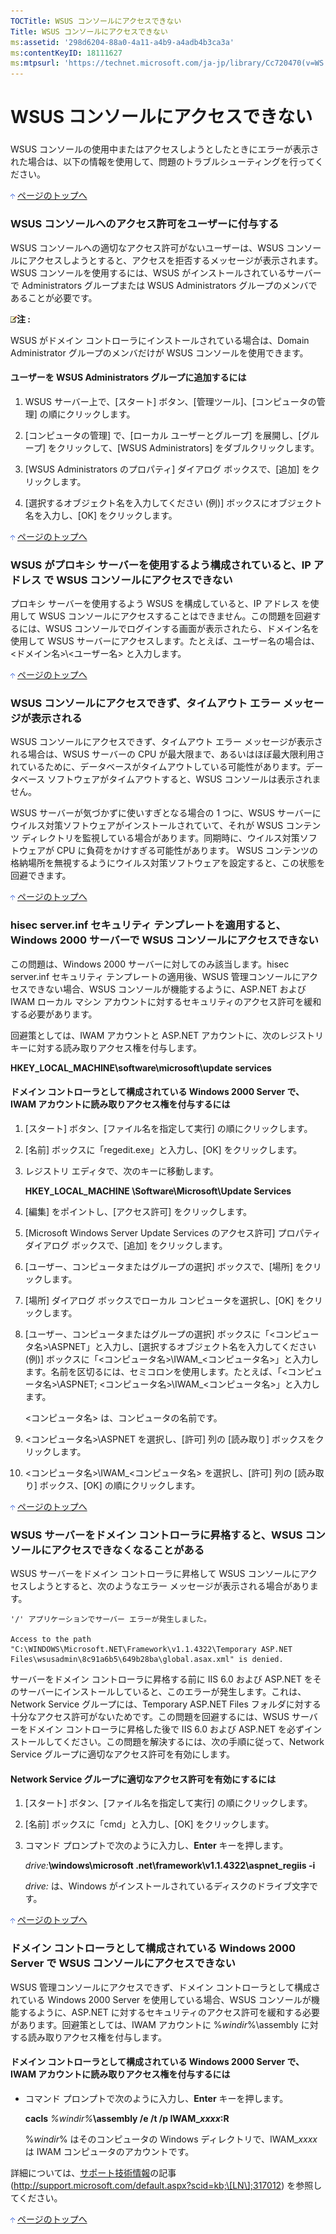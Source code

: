 ```yaml
---
TOCTitle: WSUS コンソールにアクセスできない
Title: WSUS コンソールにアクセスできない
ms:assetid: '298d6204-88a0-4a11-a4b9-a4adb4b3ca3a'
ms:contentKeyID: 18111627
ms:mtpsurl: 'https://technet.microsoft.com/ja-jp/library/Cc720470(v=WS.10)'
---
```


WSUS コンソールにアクセスできない
=================================

### 

WSUS コンソールの使用中またはアクセスしようとしたときにエラーが表示された場合は、以下の情報を使用して、問題のトラブルシューティングを行ってください。

![](images/Cc720470.arrow_px_up(ja-jp,WS.10).gif) [ページのトップへ](#ctl00_rs1_eb1_panel1)

### WSUS コンソールへのアクセス許可をユーザーに付与する

WSUS コンソールへの適切なアクセス許可がないユーザーは、WSUS コンソールにアクセスしようとすると、アクセスを拒否するメッセージが表示されます。WSUS コンソールを使用するには、WSUS がインストールされているサーバーで Administrators グループまたは WSUS Administrators グループのメンバであることが必要です。

![](images/Cc720470.note(ja-jp,WS.10).gif)**注 :**

WSUS がドメイン コントローラにインストールされている場合は、Domain Administrator グループのメンバだけが WSUS コンソールを使用できます。

#### ユーザーを WSUS Administrators グループに追加するには

1.  WSUS サーバー上で、\[スタート\] ボタン、\[管理ツール\]、\[コンピュータの管理\] の順にクリックします。

2.  \[コンピュータの管理\] で、\[ローカル ユーザーとグループ\] を展開し、\[グループ\] をクリックして、\[WSUS Administrators\] をダブルクリックします。

3.  \[WSUS Administrators のプロパティ\] ダイアログ ボックスで、\[追加\] をクリックします。

4.  \[選択するオブジェクト名を入力してください (例)\] ボックスにオブジェクト名を入力し、\[OK\] をクリックします。

![](images/Cc720470.arrow_px_up(ja-jp,WS.10).gif) [ページのトップへ](#ctl00_rs1_eb1_panel1)

### WSUS がプロキシ サーバーを使用するよう構成されていると、IP アドレス で WSUS コンソールにアクセスできない

プロキシ サーバーを使用するよう WSUS を構成していると、IP アドレス を使用して WSUS コンソールにアクセスすることはできません。この問題を回避するには、WSUS コンソールでログインする画面が表示されたら、ドメイン名を使用して WSUS サーバーにアクセスします。たとえば、ユーザー名の場合は、&lt;ドメイン名&gt;\\&lt;ユーザー名&gt; と入力します。

![](images/Cc720470.arrow_px_up(ja-jp,WS.10).gif) [ページのトップへ](#ctl00_rs1_eb1_panel1)

### WSUS コンソールにアクセスできず、タイムアウト エラー メッセージが表示される

WSUS コンソールにアクセスできず、タイムアウト エラー メッセージが表示される場合は、WSUS サーバーの CPU が最大限まで、あるいはほぼ最大限利用されているために、データベースがタイムアウトしている可能性があります。データベース ソフトウェアがタイムアウトすると、WSUS コンソールは表示されません。

WSUS サーバーが気づかずに使いすぎとなる場合の 1 つに、WSUS サーバーにウイルス対策ソフトウェアがインストールされていて、それが WSUS コンテンツ ディレクトリを監視している場合があります。同期時に、ウイルス対策ソフトウェアが CPU に負荷をかけすぎる可能性があります。 WSUS コンテンツの格納場所を無視するようにウイルス対策ソフトウェアを設定すると、この状態を回避できます。

![](images/Cc720470.arrow_px_up(ja-jp,WS.10).gif) [ページのトップへ](#ctl00_rs1_eb1_panel1)

### hisec server.inf セキュリティ テンプレートを適用すると、Windows 2000 サーバーで WSUS コンソールにアクセスできない

この問題は、Windows 2000 サーバーに対してのみ該当します。hisec server.inf セキュリティ テンプレートの適用後、WSUS 管理コンソールにアクセスできない場合、WSUS コンソールが機能するように、ASP.NET および IWAM ローカル マシン アカウントに対するセキュリティのアクセス許可を緩和する必要があります。

回避策としては、IWAM アカウントと ASP.NET アカウントに、次のレジストリ キーに対する読み取りアクセス権を付与します。

**HKEY\_LOCAL\_MACHINE\\software\\microsoft\\update services**

#### ドメイン コントローラとして構成されている Windows 2000 Server で、IWAM アカウントに読み取りアクセス権を付与するには

1.  \[スタート\] ボタン、\[ファイル名を指定して実行\] の順にクリックします。

2.  \[名前\] ボックスに「regedit.exe」と入力し、\[OK\] をクリックします。

3.  レジストリ エディタで、次のキーに移動します。

    **HKEY\_LOCAL\_MACHINE \\Software\\Microsoft\\Update Services**

4.  \[編集\] をポイントし、\[アクセス許可\] をクリックします。

5.  \[Microsoft Windows Server Update Services のアクセス許可\] プロパティ ダイアログ ボックスで、\[追加\] をクリックします。

6.  \[ユーザー、コンピュータまたはグループの選択\] ボックスで、\[場所\] をクリックします。

7.  \[場所\] ダイアログ ボックスでローカル コンピュータを選択し、\[OK\] をクリックします。

8.  \[ユーザー、コンピュータまたはグループの選択\] ボックスに「&lt;コンピュータ名&gt;\\ASPNET」と入力し、\[選択するオブジェクト名を入力してください(例)\] ボックスに「&lt;コンピュータ名&gt;\\IWAM\_&lt;コンピュータ名&gt;」と入力します。名前を区切るには、セミコロンを使用します。たとえば、「&lt;コンピュータ名&gt;\\ASPNET; &lt;コンピュータ名&gt;\\IWAM\_&lt;コンピュータ名&gt;」と入力します。

    &lt;コンピュータ名&gt; は、コンピュータの名前です。

9.  &lt;コンピュータ名&gt;\\ASPNET を選択し、\[許可\] 列の \[読み取り\] ボックスをクリックします。

10. &lt;コンピュータ名&gt;\\IWAM\_&lt;コンピュータ名&gt; を選択し、\[許可\] 列の \[読み取り\] ボックス、\[OK\] の順にクリックします。

![](images/Cc720470.arrow_px_up(ja-jp,WS.10).gif) [ページのトップへ](#ctl00_rs1_eb1_panel1)

### WSUS サーバーをドメイン コントローラに昇格すると、WSUS コンソールにアクセスできなくなることがある

WSUS サーバーをドメイン コントローラに昇格して WSUS コンソールにアクセスしようとすると、次のようなエラー メッセージが表示される場合があります。

    '/' アプリケーションでサーバー エラーが発生しました。

    Access to the path "C:\WINDOWS\Microsoft.NET\Framework\v1.1.4322\Temporary ASP.NET Files\wsusadmin\8c91a6b5\649b28ba\global.asax.xml" is denied. 

サーバーをドメイン コントローラに昇格する前に IIS 6.0 および ASP.NET をそのサーバーにインストールしていると、このエラーが発生します。これは、Network Service グループには、Temporary ASP.NET Files フォルダに対する十分なアクセス許可がないためです。この問題を回避するには、WSUS サーバーをドメイン コントローラに昇格した後で IIS 6.0 および ASP.NET を必ずインストールしてください。この問題を解決するには、次の手順に従って、Network Service グループに適切なアクセス許可を有効にします。

#### Network Service グループに適切なアクセス許可を有効にするには

1.  \[スタート\] ボタン、\[ファイル名を指定して実行\] の順にクリックします。

2.  \[名前\] ボックスに「cmd」と入力し、\[OK\] をクリックします。

3.  コマンド プロンプトで次のように入力し、**Enter** キーを押します。

    *drive:***\\windows\\microsoft .net\\framework\\v1.1.4322\\aspnet\_regiis -i**

    *drive:* は、Windows がインストールされているディスクのドライブ文字です。

![](images/Cc720470.arrow_px_up(ja-jp,WS.10).gif) [ページのトップへ](#ctl00_rs1_eb1_panel1)

### ドメイン コントローラとして構成されている Windows 2000 Server で WSUS コンソールにアクセスできない

WSUS 管理コンソールにアクセスできず、ドメイン コントローラとして構成されている Windows 2000 Server を使用している場合、WSUS コンソールが機能するように、ASP.NET に対するセキュリティのアクセス許可を緩和する必要があります。回避策としては、IWAM アカウントに %*windir*%\\assembly に対する読み取りアクセス権を付与します。

#### ドメイン コントローラとして構成されている Windows 2000 Server で、IWAM アカウントに読み取りアクセス権を付与するには

-   コマンド プロンプトで次のように入力し、**Enter** キーを押します。

    **cacls** *%windir%***\\assembly /e /t /p IWAM\_***xxxx***:R**

    %*windir*% はそのコンピュータの Windows ディレクトリで、IWAM\_*xxxx* は IWAM コンピュータのアカウントです。

詳細については、[サポート技術情報](http://support.microsoft.com/default.aspx?scid=kb;%5Bln%5D;317012)の記事 (http://support.microsoft.com/default.aspx?scid=kb;\[LN\];317012) を参照してください。

![](images/Cc720470.arrow_px_up(ja-jp,WS.10).gif) [ページのトップへ](#ctl00_rs1_eb1_panel1)
